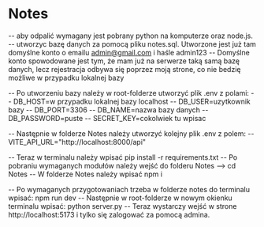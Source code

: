 # Notes

-- aby odpalić wymagany jest pobrany python na komputerze oraz node.js.
-- utworzyc bazę danych za pomocą pliku notes.sql. Utworzone jest już tam domyślne konto o emailu admin@gmail.com i haśle admin123
-- Domyślne konto spowodowane jest tym, że mam już na serwerze taką samą bazę danych, lecz rejestracja odbywa się poprzez moją strone, co nie bedzię możliwe w przypadku lokalnej bazy

-- Po utworzeniu bazy należy w root-folderze utworzyć plik .env z polami:
-- DB_HOST=w przypadku lokalnej bazy localhost
-- DB_USER=uzytkownik bazy
-- DB_PORT=3306
-- DB_NAME=nazwa bazy danych
-- DB_PASSWORD=puste
-- SECRET_KEY=cokolwiek tu wpisac

-- Następnie w folderze Notes należy utworzyć kolejny plik .env z polem:
-- VITE_API_URL="http://localhost:8000/api"

-- Teraz w terminalu należy wpisać pip install -r requirements.txt
-- Po pobraniu wymaganych modułów należy wejść do folderu Notes --> cd Notes 
-- W folderze Notes należy wpisać npm i

-- Po wymaganych przygotowaniach trzeba w folderze notes do terminalu wpisać: npm run dev
-- Następnie w root-folderze w nowym okienku terminalu wpisać: python server.py 
-- Teraz wystarczy wejść w strone http://localhost:5173 i tylko się zalogować za pomocą admina.

